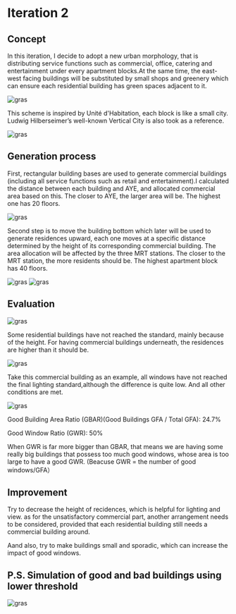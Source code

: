 # Iteration 2

## Concept
In this iteration, I decide to adopt a new urban morphology, that is distributing service functions such as commercial, office, catering and entertainment under every apartment blocks.At the same time, the east-west facing buildings will be substituted by small shops and greenery which can ensure  each residential building has green spaces adjacent to it.


![gras](imgs/I2P1.jpg)

This scheme is inspired by Unité d'Habitation, each block is like a small city. Ludwig Hilberseimer’s well-known Vertical City is also took as a reference.

![gras](imgs/I2P2.jpg)

## Generation process
First, rectangular building bases are used to generate commercial buildings (including all service functions such as retail and entertainment).I calculated the distance between each building and AYE, and allocated commercial area based on this. The closer to AYE, the larger area will be. The highest one has 20 floors.

![gras](imgs/I2P3.jpg)

Second step is to move the building bottom which later will be used to generate residences upward, each one moves at a specific distance determined by the height of its corresponding commercial building. The area allocation will be affected by the three MRT stations. The closer to the MRT station, the more residents should be. The highest apartment block has 40 floors.

![gras](imgs/I2P4.png)
![gras](imgs/I2P13.png)

## Evaluation

![gras](imgs/I2P11.jpg)

Some residential buildings have not reached the standard, mainly because of the height. For having commercial buildings underneath, the residences are higher than it should be.


![gras](imgs/I2P12.jpg)

Take this commercial building as an example, all windows have not reached the final lighting standard,although the difference is quite low. And all other conditions are met.

![gras](imgs/I2P10.jpg)

Good Building Area Ratio (GBAR)(Good Buildings GFA / Total GFA): 24.7% 

Good Window Ratio (GWR): 50%

When GWR is far more bigger than GBAR, that means we are having some really big buildings that possess too much good windows, whose area is too large to have a good GWR. (Beacuse GWR = the number of good windows/GFA）

## Improvement

Try to decrease the height of recidences, which is helpful for lighting and view. as for the unsatisfactory commercial part, another arrangement needs to be considered, provided that each residential building still needs a commercial building around.

Aand also, try to make buildings small and sporadic, which can increase the impact of good windows.

## P.S. Simulation of good and bad buildings using lower threshold

![gras](imgs/I2P14.jpg)

